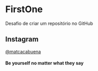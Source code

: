 # FirstOne
Desafio de criar um repositório no GitHub


## Instagram
[@matcacabuena](https://www.instagram.com/matcacabuena)
#### Be yourself no matter what they say
